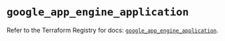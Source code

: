 # `google_app_engine_application`

Refer to the Terraform Registry for docs: [`google_app_engine_application`](https://registry.terraform.io/providers/hashicorp/google/5.16.0/docs/resources/app_engine_application).
